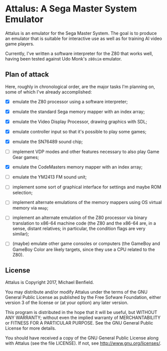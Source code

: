 # Attalus: A Sega Master System Emulator

Attalus is an emulator for the Sega Master System. The goal is to produce an
emulator that is suitable for interactive use as well as for training AI
video game players.

Currently, I've written a software interpreter for the Z80 that works well,
having been tested against Udo Monk's `z80sim` emulator.

## Plan of attack

Here, roughly in chronological order, are the major tasks I'm planning on,
some of which I've already accomplished:

- [x] emulate the Z80 processor using a software interpreter;

- [x] emulate the standard Sega memory mapper with an index array;

- [x] emulate the Video Display Processor, drawing graphics with SDL;

- [x] emulate controller input so that it's possible to play some games;

- [x] emulate the SN76489 sound chip;

- [ ] implement VDP modes and other features necessary to also play Game Gear
games;

- [x] emulate the CodeMasters memory mapper with an index array;

- [ ] emulate the YM2413 FM sound unit;

- [ ] implement some sort of graphical interface for settings and maybe ROM
selection;

- [ ] implement alternate emulations of the memory mappers using OS virtual
memory via `mmap`;

- [ ] implement an alternate emulation of the Z80 processor via binary
translation to x86-64 machine code (the Z80 and the x86-64 are, in a sense,
distant relatives; in particular, the condition flags are very similar);

- [ ] (maybe) emulate other game consoles or computers (the GameBoy and
GameBoy Color are likely targets, since they use a CPU related to the Z80).

## License

Attalus is Copyright 2017, Michael Benfield.

You may distribute and/or modify Attalus under the terms of the GNU General
Public License as published by the Free Sofware Foundation, either version 3
of the license or (at your option) any later version.

This program is distributed in the hope that it will be useful, but WITHOUT
ANY WARRANTY; without even the implied warranty of MERCHANTABILITY or FITNESS
FOR A PARTICULAR PURPOSE. See the GNU General Public License for more details.

You should have received a copy of the GNU General Public License along with
Attalus (see the file LICENSE). If not, see <http://www.gnu.org/licenses/>.
